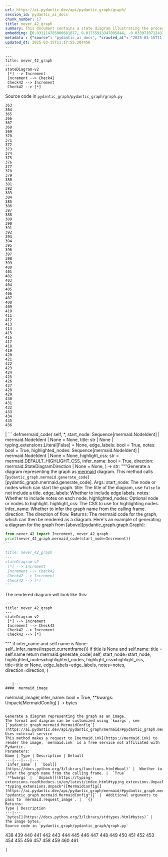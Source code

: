 ```yaml
---
url: https://ai.pydantic.dev/api/pydantic_graph/graph/
session_id: pydantic_ai_docs
chunk_number: 17
title: never_42_graph
summary: This document contains a state diagram illustrating the process flow from an initial state to the 'Increment' state, followed by checks for the value 42. It also includes a snippet from the source code for a function that generates a mermaid diagram representing a graph, with various customizable parameters.
embedding: [0.031114785000681877, 0.01755913347005844, -0.03397107124328613, -0.027532722800970078, 0.017325012013316154, 0.015405213460326195, -0.0058647505939006805, -0.009757025167346, -0.040011413395404816, 0.03331553190946579, -0.011419289745390415, -0.03689759224653244, 0.02512126788496971, -0.08016330003738403, 0.011577322147786617, 0.013520533218979836, -0.0363122895359993, -0.022218158468604088, -0.009025394916534424, 0.04902510344982147, 0.082785464823246, 0.0022490324918180704, 0.03844279795885086, -0.00037569229607470334, 0.018050789833068848, 0.00983311515301466, 0.010213563218712807, 0.024629611521959305, 0.022346924990415573, 0.023400472477078438, -0.041673678904771805, -0.020274946466088295, -0.011905092746019363, -0.044693849980831146, -0.03198103606700897, 0.009663376957178116, -0.01518279779702425, -0.020204709842801094, -0.0412522591650486, 0.030225122347474098, -0.011916798539459705, -0.07487215101718903, 0.017945434898138046, 0.003848376916721463, -0.038911040872335434, 0.03352624177932739, -0.04010506346821785, 0.027532722800970078, 0.06986194103956223, 0.004512697458267212, -0.03734242543578148, 0.02896086499094963, -0.021972330287098885, 0.026877181604504585, -0.06766119599342346, -0.04649658873677254, -0.03486073389649391, -0.004340032581239939, -0.01627146452665329, -0.005106781609356403, 0.04321888089179993, 0.021094372496008873, 0.007363130338490009, 0.03858327120542526, -0.03619522973895073, 0.05515909194946289, -0.040830839425325394, 0.03254292905330658, 0.01287669874727726, -0.030833838507533073, 0.06021612510085106, 0.05253693088889122, -0.014644317328929901, -0.05754713714122772, -0.02258104644715786, -0.03357306495308876, -0.017922023311257362, 0.03198103606700897, -0.010155032388865948, -0.06213592365384102, 0.007597251795232296, -0.0035001207143068314, -0.006994388531893492, -0.007644076365977526, -0.005273593124002218, -0.038676917552948, -0.02247569151222706, -0.033479414880275726, -0.030787015333771706, -0.0026880106888711452, -0.008077201433479786, -0.042703814804553986, -0.04752672463655472, 0.029007690027356148, 0.058905042707920074, 0.0701897144317627, -0.023704830557107925, 0.01415266189724207, -0.005624775774776936, 0.011032989248633385, 0.005226769018918276, -0.026924004778265953, -0.051225848495960236, 0.017992259934544563, 0.046543411910533905, -0.016915298998355865, -0.027462486177682877, 0.04214192181825638, 0.004989720415323973, -0.003854229813441634, -0.047433074563741684, 0.025542687624692917, 0.04408513382077217, 0.02029835805296898, -0.026151403784751892, -0.03265998885035515, -0.010061384178698063, 0.03275363892316818, 0.0205910112708807, -0.031185021623969078, -0.04954016953706741, -0.035844046622514725, 0.015838338062167168, 0.02029835805296898, 0.018238088116049767, -0.013274705037474632, -0.033034585416316986, 0.028398972004652023, 0.01686847396194935, 0.010927634313702583, -0.012431866489350796, 0.0027377617079764605, -0.016060754656791687, -0.06620964407920837, 0.00844594370573759, -0.00739824865013361, -0.043593477457761765, -0.021188022568821907, 0.008609828539192677, 0.03863009437918663, 0.06883180886507034, 0.0072226570919156075, 0.017804961651563644, -0.0009664840181358159, 0.012923522852361202, 0.019432108849287033, -0.0096867885440588, 0.02228839322924614, -0.05066395550966263, -0.022967347875237465, 0.01620122790336609, 0.025893868878483772, 0.012619164772331715, -0.012396748177707195, 0.009148309007287025, -0.02638552524149418, 0.014679435640573502, -0.030061237514019012, -0.00883809756487608, -0.014012188650667667, -0.03708489239215851, 0.02409113198518753, -0.05150679498910904, -0.029429107904434204, -0.027813667431473732, 0.0017500603571534157, -0.037951141595840454, 0.0002842384856194258, -0.027954140678048134, 0.017570840194821358, 0.018659505993127823, -0.0029616407118737698, 0.02187868021428585, 0.002491933759301901, 0.028914039954543114, -0.019127750769257545, -0.04441290348768234, -0.04279746115207672, 0.034439314156770706, -0.007304599974304438, -0.02129337564110756, 0.006461761426180601, -0.0660223439335823, 0.045513276010751724, -0.050195712596178055, 0.005987664684653282, 0.013344941660761833, 0.030271947383880615, 0.043406181037425995, 0.04031577333807945, -0.03350282832980156, 0.001327909529209137, 0.01752401515841484, -0.038793981075286865, -0.01364929974079132, -0.004331253003329039, 0.1120038628578186, -0.022885404527187347, 0.03397107124328613, 0.03841938450932503, 0.007591398898512125, 0.023810185492038727, 0.043078407645225525, -0.01686847396194935, 0.013169350102543831, 0.006239345762878656, -0.031746912747621536, -0.07009606063365936, 0.015299858525395393, 0.005484302993863821, 0.032379042357206345, -0.00023851156583987176, 0.03848962113261223, -0.033994484692811966, -0.014562374912202358, 0.014164367690682411, -0.017758138477802277, 0.0205910112708807, 0.044436316937208176, 0.000928439199924469, -0.04560692235827446, 0.08147437870502472, 0.008603976108133793, -0.0337369479238987, 0.026057755574584007, -0.005882309749722481, 0.03565674647688866, -0.05806220322847366, -0.024372078478336334, 0.057313013821840286, 0.015077442862093449, -0.017325012013316154, -0.002402674872428179, -0.054175782948732376, 0.004767304752022028, -0.017219657078385353, 0.0029265224002301693, 0.013099114410579205, -0.009001982398331165, -0.031723503023386, 0.015615923330187798, 0.02460619993507862, 0.01807420141994953, -0.008644946850836277, -0.022627871483564377, -0.006660765036940575, -0.03076360374689102, -0.00241730734705925, -0.02626846544444561, 0.028656506910920143, 0.008293764665722847, 0.011097372509539127, 0.006303729023784399, -0.013450296595692635, -0.01844879612326622, -0.00489021884277463, -0.039309047162532806, 0.004544889088720083, -0.017734725028276443, -0.005580877885222435, 0.005297005642205477, 0.00920683890581131, -0.07557450979948044, -0.017687901854515076, 0.012420160695910454, 0.01966623030602932, -0.016470467671751976, 0.007749431300908327, -0.010260387323796749, -0.01988864503800869, 0.01690359227359295, -0.0014793570153415203, 0.029007690027356148, 0.018390266224741936, -0.007134861312806606, -0.006783678662031889, 0.004863880109041929, 0.043523240834474564, 0.02933545969426632, -0.021855268627405167, 0.009915057569742203, 0.006883180700242519, 0.01129052322357893, 0.042048271745443344, -0.00927707552909851, 0.01981840841472149, 0.009364871308207512, 0.009628258645534515, 0.0304358322173357, -0.04764378443360329, 0.05946693569421768, 0.005496008787304163, 0.009306341409683228, 0.018425384536385536, -0.0002224156924057752, -0.030318770557641983, 0.010143326595425606, 0.05412895604968071, 0.014199486002326012, 0.02302587777376175, 0.028609681874513626, -0.03900469094514847, -0.014445314183831215, 0.026151403784751892, -0.023739948868751526, 0.031676676124334335, -0.011852415278553963, -0.025074442848563194, 0.026830356568098068, -0.013883422128856182, -0.035211917012929916, -0.02921839989721775, -0.019642818719148636, 0.0045565953478217125, 0.046473175287246704, 0.016950417309999466, 0.04813544079661369, 0.009440961293876171, -0.005124340765178204, -0.07285869866609573, 0.0019476006273180246, -0.013157644309103489, 0.03907492756843567, 0.0031460116151720285, -0.04813544079661369, -0.006795384921133518, -0.04031577333807945, -0.018273204565048218, 0.00016864085046108812, -0.004755598958581686, 0.0012357240775600076, -0.01021941564977169, 0.011793885380029678, 0.016517292708158493, 0.04483432322740555, -0.036803945899009705, -0.014468726702034473, 0.00018821196863427758, -0.017032360658049583, 0.0436871238052845, -0.002156846923753619, -0.03486073389649391, -0.01719624549150467, -0.016985535621643066, -0.031021136790513992, 0.011542203836143017, 0.013204468414187431, 0.05216233432292938, 0.053332943469285965, -0.04703506827354431, -0.005692086182534695, 0.030318770557641983, 0.07084525376558304, 0.023259999230504036, -0.004290281794965267, 0.008129878900945187, 0.01425801683217287, 0.007608958054333925, -0.0035381654743105173, 0.015089149586856365, -0.07445073127746582, 0.0065846750512719154, -0.04284428805112839, -0.004939969629049301, -0.047760844230651855, -0.0052911522798240185, -0.017465485259890556, 0.027111303061246872, 0.05590828135609627, -0.011793885380029678, 0.0004784864140674472, 0.055252742022275925, -0.005168238654732704, 0.02239374816417694, -0.016177816316485405, -0.022780049592256546, 0.0003998361062258482, -0.021223140880465508, 0.0028987203259021044, 0.04502161964774132, -0.02007594332098961, -0.016318287700414658, 0.007538721431046724, 0.023634593933820724, -0.0254256259649992, -0.0003378304245416075, 0.05136632174253464, -0.01123784575611353, -0.02774343267083168, 0.014375077560544014, 0.016575822606682777, -0.04972746595740318, -0.020907076075673103, -0.008802979253232479, -0.029288634657859802, 0.036171816289424896, -0.01741866022348404, -0.030271947383880615, 0.0365932360291481, 0.02582363225519657, 0.017395248636603355, 0.01690359227359295, 0.03460320085287094, -0.019420402124524117, -0.007328012026846409, -0.007263628300279379, 0.06686518341302872, -0.013813185505568981, -0.018612682819366455, 0.006625646725296974, 0.0024085280019789934, -0.030576305463910103, 0.006865621544420719, -0.03703806549310684, -0.027134714648127556, -0.07370153814554214, 0.01069936528801918, -0.03474367409944534, 0.00877956673502922, 0.0014230215456336737, -0.039309047162532806, -0.06311923265457153, 0.006057901307940483, -0.03188738599419594, -0.005288226064294577, 0.03973046690225601, 0.013099114410579205, -0.014843321405351162, 0.0557209849357605, -0.048837803304195404, 0.003426957642659545, 0.007269481662660837, 0.014620905742049217, 0.00687147444114089, 0.02251080982387066, -0.03427543118596077, -0.027626371011137962, 0.03017829917371273, -0.013145938515663147, -0.03579721972346306, -0.0059232814237475395, -0.03703806549310684, 0.0023295118007808924, 0.015030618757009506, -0.020005706697702408, -0.00040532334242016077, 0.05024253576993942, -0.013028877787292004, -0.005981811787933111, -0.054409902542829514, -0.02638552524149418, 0.02479349635541439, -0.023154644295573235, -0.0033713537268340588, 0.012045565992593765, -0.02516809292137623, 0.0302953589707613, 0.011448555625975132, 0.01479649730026722, -0.04740966111421585, 0.016927005723118782, 0.00829961709678173, -0.012560633942484856, 0.03055289387702942, -0.04029235988855362, -0.0339476577937603, -0.022487398236989975, -0.002035396173596382, 0.011518792249262333, -0.03738924860954285, 0.00890833418816328, -0.02582363225519657, 0.03830232471227646, 0.004957528784871101, 0.014421901665627956, -0.02320146933197975, -0.008276205509901047, 0.004518550354987383, 0.02530856430530548, 0.016692884266376495, -0.036171816289424896, -0.04073718935251236, 0.014714553952217102, -0.006479320582002401, -0.03542262688279152, 0.07768160849809647, 0.004694141913205385, -0.07768160849809647, 0.008440090343356133, -0.01171194203197956, -0.004255163483321667, 0.014094131998717785, 0.02420819364488125, -0.010728631168603897, 0.01793372817337513, -0.024887146428227425, -0.054035309702157974, -0.03247269243001938, -0.020099354907870293, -0.045841045677661896, -0.00735142407938838, -0.04972746595740318, 0.031114785000681877, 0.019830115139484406, -0.008164997212588787, -0.0710325539112091, 0.022054271772503853, 0.02132849395275116, 0.0029909058939665556, 0.04106496274471283, -0.05520591884851456, 0.01889362744987011, 0.06194862350821495, 0.0363825261592865, -0.01027794647961855, 0.0027099596336483955, 6.456639675889164e-05, -0.0016520218923687935, -0.011653412133455276, 0.002330975141376257, -0.027532722800970078, -0.04155661538243294, -0.005144826136529446, 0.012115802615880966, -0.009698495268821716, -0.03137231990695, 0.005785734858363867, -0.044108543545007706, -0.03069336712360382, -0.022124508395791054, 0.038091614842414856, 0.001323519740253687, -0.03523533046245575, 0.035914283245801926, -0.07829032838344574, -0.015030618757009506, -0.002339754719287157, 0.004500991199165583, -0.030389007180929184, -0.005592584144324064, 0.018214674666523933, 0.02043883129954338, -0.0030465098097920418, -0.029171574860811234, -0.003321602940559387, 0.004673656076192856, -0.004553668666630983, -0.031934212893247604, 0.004269795957952738, -0.0008304007351398468, 0.002388042164966464, -0.0011837782803922892, 0.006883180700242519, -0.03589086979627609, -0.015299858525395393, 0.02210109680891037, -0.00010380009189248085, -0.011354906484484673, 0.004126396495848894, 0.007486043963581324, 0.018050789833068848, 0.011155903339385986, 0.02409113198518753, 0.0127830496057868, -0.028141438961029053, 0.056282877922058105, 0.006215933244675398, -0.015440331771969795, -0.015651041641831398, 0.02818826399743557, 0.011021283455193043, -0.023622889071702957, 0.031536202877759933, -0.017254775390028954, 0.0027948287315666676, -0.02638552524149418, 0.01604904793202877, 0.0016490953275933862, 0.01326299924403429, 0.007468484807759523, -0.0413224957883358, -0.03062313050031662, 0.018718037754297256, -0.01167682372033596, -0.046356115490198135, 0.04703506827354431, -0.011647558771073818, -0.016587529331445694, 0.006760266609489918, 0.016985535621643066, -0.03647617623209953, -0.0015773955965414643, -0.026338700205087662, 0.016997242346405983, 0.005642334930598736, -0.006028635893017054, 0.013333235867321491, -0.00841082539409399, -0.07037700712680817, -0.0010323307942599058, 0.022300099954009056, -0.011957770213484764, -0.05623605474829674, 0.05164726451039314, 0.006654911674559116, 0.015487155877053738, 0.04417878016829491, -0.0026338701136410236, -0.035914283245801926, -0.015194503590464592, -0.054363079369068146, 0.01678653247654438, 0.01377806719392538, -0.002863602014258504, -0.032894112169742584, 0.008463502861559391, -0.02830532379448414, 0.060824841260910034, 0.015030618757009506, -0.030084649100899696, 0.023552652448415756, 9.127091470872983e-05, -0.006368112750351429, -0.010693512856960297, -0.00889077503234148, 0.00040312844794243574, -0.027181539684534073, -0.01167682372033596, -0.020193004980683327, -0.009142455644905567, -0.034252017736434937, -0.0048609534278512, 0.026479173451662064, 0.001982718938961625, 0.0031899092718958855, -0.0010652540950104594, 0.004945822525769472, 0.013684418052434921, 0.00739824865013361, 0.006385671906173229, -0.0006211543804965913, 0.012537221424281597, -0.02361118234694004, 0.007275334559381008, -0.02645576186478138, 0.0001302302407566458, 0.010722777806222439, 0.025847045704722404, 0.0014354592422023416, -0.003002611920237541, -0.03280046209692955, 0.011706089600920677, -0.009581434540450573, -0.014691142365336418, 0.017875198274850845, -0.012923522852361202, 0.020965605974197388, -0.006555410102009773, -0.056095581501722336, 0.009306341409683228, -0.0386066809296608, 0.021152904257178307, -0.03839597478508949, -0.017243070527911186, -0.02992076426744461, 0.063447006046772, 0.014468726702034473, -0.0044717262499034405, -0.006315435282886028, -0.019841821864247322, 0.024957383051514626, 0.061152610927820206, 0.0255660992115736, 0.015732984989881516, -0.028281912207603455, 0.004173221066594124, -0.0015715424669906497, -0.013895127922296524, 0.00014339959307108074, 0.008580563589930534, 0.001823223428800702, 0.023693125694990158, -0.0435466542840004, 0.027275187894701958, 0.05529956519603729, -0.03317505866289139, -0.0026163109578192234, 0.03177032619714737, -0.009060513228178024, 0.012864992022514343, -0.01851903274655342, 0.023084407672286034, -0.00542284594848752, 0.0027597106527537107, 0.01367271225899458, 0.034439314156770706, 0.009394136257469654, 0.026221640408039093, -0.019396990537643433, -0.04822908714413643, -0.002050028881058097, 0.0002694229769986123, -0.015159385278820992, 0.04478749632835388, 0.011173462495207787, -0.025097856298089027, -0.008492767810821533, 0.008902480825781822, 0.004064939450472593, -0.028984276577830315, 0.003599622519686818, -0.008258646354079247, -0.04228239506483078, 0.018144438043236732, 0.01377806719392538, -0.005671600345522165, 0.01463261153548956, 0.01601392962038517, -0.012455279007554054, 0.0020836838521063328, -0.014421901665627956, -0.00041446872637607157, -0.05885821580886841, -0.00014751502021681517, -0.003985923249274492, 0.007158273831009865, -0.005791587755084038, -0.0006657838239334524, -0.0043224734254181385, -0.030459243804216385, -0.06475808471441269, 0.015768101438879967, 0.006842209026217461, -0.0019154088804498315, -0.01079301442950964, -0.006005223840475082, -0.00047812057891860604, 0.012537221424281597, -0.0015993444249033928, -0.008843950927257538, -0.03720195218920708, 0.007532868534326553, 0.020193004980683327, -0.034884147346019745, -0.005001426674425602, -0.020649541169404984, -0.03553968667984009, 0.006649058777838945, 0.00013032169954385608, 0.02184356190264225, 0.018495621159672737, 0.007251922506839037, -0.014527256600558758, -0.016610940918326378, 0.017804961651563644, 0.04181415215134621, 0.012349924072623253, -0.03294093534350395, 0.006818796973675489, 0.0582963265478611, -0.036218639463186264, -0.00739824865013361, -0.012408454902470112, -0.0001946137344930321, 0.022487398236989975, -0.03247269243001938, 0.04541962593793869, 0.034556373953819275, -0.020965605974197388, -0.028047790750861168, -0.012970346957445145, -0.018214674666523933, -0.014691142365336418, 0.017020653933286667, 0.02155091054737568, -0.01833173632621765, 0.009897498413920403, -0.021866975352168083, 0.005138973239809275, 0.016060754656791687, -0.01117931492626667, 0.013344941660761833, 0.0011647559003904462, 0.039496347308158875, 0.05796855315566063, 0.02028665319085121, -0.037178538739681244, -0.042703814804553986, -0.008785420097410679, -0.032121509313583374, -0.06311923265457153, -0.02786049246788025, 0.014562374912202358, -0.003877642098814249, -0.003886421676725149, -0.02129337564110756, 0.0038191117346286774, -0.07969505339860916, -0.008990276604890823, 0.023857010528445244, -0.00011678653390845284, 0.03509485721588135, -0.010945193469524384, 0.009528757072985172, -0.006467614322900772, 0.003614254994317889, -0.029944175854325294, -0.016283169388771057, 0.004547815769910812, 0.03834914788603783, 0.003731315955519676, 0.019432108849287033, -0.008849803358316422, -0.024442315101623535, -0.007936728186905384, 0.011665117926895618, -0.006994388531893492, -0.04319547116756439, -0.008235233835875988, 0.024559374898672104, -0.002424623817205429, 0.034813910722732544, -0.030974311754107475, 0.012572339735925198, 0.029803702607750893, 0.00933560635894537, -0.006801237817853689, 0.0077962554059922695, 0.005498935468494892, -0.010605717077851295, 0.019748173654079437, -0.011466114781796932, 0.027322012931108475, 0.03469684720039368, 0.013450296595692635, 0.04460019990801811, 0.030225122347474098, -0.008422531187534332, -0.037319011986255646, 0.0052209156565368176, 0.02793072909116745, -0.0019051660783588886, 0.008200115524232388, -0.017137715592980385, 0.019689641892910004, -0.02877356857061386, -0.013625888153910637, -0.047386251389980316, 0.006040342152118683, 0.01213921420276165, -0.019432108849287033, 0.026689883321523666, 0.02081342600286007, -0.03378377482295036, -0.03254292905330658, -0.0511321984231472, 0.020602717995643616, 0.011776326224207878, 0.02187868021428585, 0.02992076426744461, -0.030342184007167816, -0.014445314183831215, -0.02678353153169155, -0.009827261790633202, -0.025987518951296806, 0.019139455631375313, -0.02587045729160309, 0.004723406862467527, 0.010266240686178207, 0.003529385896399617, -0.025659747421741486, -0.02295564115047455, -0.015054031275212765, 0.043663714081048965, 0.002307562856003642, 0.00491655757650733, -0.0019197986694052815, -0.02582363225519657, -0.010014559142291546, 0.017605958506464958, 0.025191504508256912, -0.002891404088586569, -0.015288152731955051, 0.01785178668797016, 0.016950417309999466, -0.02453596331179142, 0.01771131344139576, -0.032261982560157776, -0.020672954618930817, -0.012186039239168167, -0.017547428607940674, -0.010266240686178207, -0.020930487662553787, -0.011249551549553871, 0.03095090016722679, 0.06639693677425385, -0.022335218265652657, 0.012701107189059258, 0.031746912747621536, -0.0077962554059922695, -0.013052289374172688, -0.01620122790336609, 0.05066395550966263, -0.006690029986202717, -0.0012159700272604823, -0.026736708357930183, -0.010020412504673004, -0.013063996098935604, 0.03509485721588135, 0.0012605994706973433, -0.005621849559247494, -0.008598122745752335, -0.00931804720312357, 0.032121509313583374, 0.013485414907336235, -0.015697866678237915, 0.009253663942217827, 0.00011477454972919077, -0.01335664838552475, -0.005016059149056673, 0.015475450083613396, 0.004776084329932928, 0.005144826136529446, 0.0044922116212546825, 0.013309823349118233, -0.013380059972405434, 0.03191079944372177, -0.01870633102953434, 0.006180815398693085, -0.023412179201841354, 0.013145938515663147, 0.016997242346405983, -0.026174815371632576, 0.03191079944372177, 0.032074686139822006, -0.023271705955266953, -0.015065737068653107, -0.012923522852361202, -0.004954602103680372, 0.04324229434132576, -0.008469355292618275, -0.012221157550811768, -0.007749431300908327, 0.01885850913822651, 0.005147752817720175, 0.000473730789963156, 0.00494289631024003, 0.006520291790366173, 0.035773809999227524, 0.02594069391489029, 0.001485210144892335, -0.009540462866425514, 0.046988241374492645, -0.012186039239168167, -0.0067485603503882885, -0.014023895375430584, -0.04516209289431572, 0.00011614635877776891, 0.008861510083079338, -0.011975329369306564, -0.021902093663811684, -0.04888463020324707, 0.0013169350568205118, -0.02460619993507862, 0.023400472477078438, -0.050570305436849594, 0.021504085510969162, -0.008522032760083675, 0.021504085510969162, 0.025589510798454285, -0.004503917880356312, 0.026479173451662064, 0.028235087171196938, 0.06597551703453064, 2.7893415790458675e-06, -0.022756638005375862, 0.013344941660761833, -0.02505103126168251, 0.012689400464296341, -0.015803219750523567, 0.07440390437841415, 0.040713779628276825, -0.04818226397037506, 0.05323929339647293, -0.007029506843537092, -0.00532334391027689, 0.03427543118596077, -0.019947176799178123, 0.01988864503800869, -0.01649387925863266, -0.01167682372033596, 0.017149420455098152, -0.007263628300279379, 0.02486373297870159, 0.032121509313583374, -0.0127830496057868, 0.012993759475648403, 0.007936728186905384, 0.018366854637861252, 0.00870933011174202, -0.03284728527069092, 0.007597251795232296, 0.013567357324063778, -0.03390083461999893, -0.004597566556185484, -0.006531998049467802, 0.04729260131716728, -0.023494120687246323, -0.039168573915958405, 0.010921780951321125, 0.010336477309465408, -0.015475450083613396, 0.026830356568098068, -0.004261016380041838, 0.010160885751247406, -0.008235233835875988, -0.02704106643795967, -0.006690029986202717, -0.040901076048612595, -0.011027135886251926, 0.028422385454177856, -0.04822908714413643, 0.01138417236506939, -0.002942618215456605, 0.023915540426969528, -0.020052531734108925, 0.008328882977366447, 0.019572582095861435, 0.012677694670855999, -0.05234963074326515, -0.025144679471850395, 0.016880180686712265, 0.005191650707274675, 0.024044306948781013, -0.014468726702034473, 0.0047965701669454575, -0.020860251039266586, 0.022780049592256546, 0.011003724299371243, -0.017570840194821358, -0.01796884648501873, -0.01136075984686613, 0.010652541182935238, 0.021890386939048767, 0.05150679498910904, -0.013731243088841438, -0.03596110641956329, -0.03397107124328613, 0.019841821864247322, 0.014948676340281963, -0.02272151969373226, 0.003265999024733901, -0.012572339735925198, 0.03209809586405754, -0.020614422857761383, 0.0011742670321837068, 0.025917282328009605, 0.014726260676980019, -0.002137824660167098, -0.004424901679158211, -0.05094490200281143, -0.013157644309103489, -0.0020939267706125975, -0.004342959262430668, 0.0025153460446745157, 0.046613648533821106, 0.0366634726524353, 0.011776326224207878, 0.02498079463839531, 0.0037400955334305763, 0.00022918327886145562, 0.01217433251440525, -0.03301117196679115, -0.026245051994919777, -0.021574322134256363, -0.0056950123980641365, -0.022534221410751343, 0.0019417476141825318, 0.0055252742022275925, 0.016224639490246773, 0.04062012955546379, 0.00940584298223257, -0.003131378907710314, -0.017102597281336784, -0.025402214378118515, -0.024582788348197937, 0.007187538780272007, 0.040784016251564026, -0.02420819364488125, -0.011483673937618732, -0.017723020166158676, 0.009470226243138313, -0.0127479312941432, -0.010272093117237091, -0.002660208847373724, 0.0031460116151720285, -0.022815167903900146, -0.012982052750885487, 0.024325253441929817, -0.01068180613219738, -0.01733671873807907, -0.004866806790232658, 0.004928263835608959, 0.014691142365336418, -0.027837080880999565, 0.004102984443306923, 0.04600493237376213, -0.0026382599025964737, 0.03352624177932739, -0.02516809292137623, -0.02261616475880146, 0.037061478942632675, 0.03460320085287094, -0.02882039174437523, 0.003541091922670603, -0.035586509853601456, 0.03476708382368088, -0.01466772984713316, 0.03162985295057297, 0.02343559078872204, 0.006619793362915516, -0.004182000644505024, 0.012935228645801544, -0.024418901652097702, 0.006496879737824202, 0.03298775851726532, -0.02638552524149418, -0.023845303803682327, 0.024489138275384903, 0.0024553523398935795, -0.012314805760979652, 0.012068978510797024, -9.300853707827628e-05, -0.06265099346637726, -0.029616406187415123, 0.01616610959172249, -0.04357006400823593, -0.0043166205286979675, -0.005393580533564091, -0.045700572431087494, 0.010951046831905842, -0.010260387323796749, -0.01992376334965229, -0.024512551724910736, 0.015428625978529453, 0.02088366262614727, 0.014503845013678074, 0.05375436320900917, 0.023669712245464325, -0.006707589142024517, 0.021059254184365273, 0.015873456373810768, 0.03301117196679115, -0.010711072012782097, 0.028071202337741852, 0.010740336962044239, -0.036359112709760666, -0.0010008706012740731, -0.01322788093239069, 0.028071202337741852, -0.010740336962044239, 0.03701465576887131, -0.023072702810168266, -0.015030618757009506, 0.006479320582002401, 0.016189521178603172, 0.02390383370220661, 0.043968070298433304, 0.02224157005548477, 0.01117931492626667, 0.03275363892316818, 0.006221786607056856, 0.025214916095137596, -0.00437222421169281, 0.0014998427359387279, 0.02258104644715786, 0.029639817774295807, 0.01664605922996998, -0.011477820575237274, 0.02479349635541439, -0.005677453242242336, -0.024067720398306847, -0.007041212636977434, -0.009762878529727459, -0.002547537675127387, -0.005794514436274767, 0.02844579704105854, 0.02416136860847473, -0.005004353355616331, 0.011600734665989876, -0.0019329680362716317, 0.009558022022247314, -0.02825850062072277, 0.024044306948781013, -0.0010381838073953986, -0.0005929865874350071, -0.003798625897616148, 0.018355147913098335, 0.019396990537643433, 0.0013191299512982368, -0.014269722625613213, 0.014339959248900414, -0.01675141416490078, -0.0041585881263017654, 0.04808861389756203, 0.010283799842000008, 0.026736708357930183, -0.01563933491706848, 0.017219657078385353, 0.019455520436167717, 0.003503047162666917, -0.006215933244675398, -0.019677937030792236, 0.012946934439241886, -0.0065027326345443726, 0.008802979253232479, 0.013005465269088745, -0.004975087940692902, -0.014562374912202358, 0.030271947383880615, 0.01970134861767292, -0.0006643205997534096, 0.012022153474390507, 0.007925022393465042, -0.012806462123990059, -0.011875827796757221, 0.028094613924622536, -0.02825850062072277, -0.031231846660375595, -0.021925505250692368, 0.02851603366434574, -0.03944952040910721, -0.030225122347474098, 0.022534221410751343, -0.020684659481048584, 0.014609199948608875, 0.01796884648501873, 0.03446272760629654, -0.0065027326345443726, -0.03127866983413696, 0.00269386381842196, -0.015159385278820992, 0.028024377301335335, 0.002900183666497469, 0.01014917902648449, -0.006678324192762375, 0.03383059799671173, 0.01992376334965229, 0.009727760218083858, -0.0128181679174304, 0.040128473192453384, 0.013508827425539494, 0.0038513033650815487, 0.015522274188697338, -0.011951916851103306, -0.03352624177932739, 0.01123784575611353, 0.008961011655628681, 0.010395007207989693, -0.041486382484436035, -0.021387025713920593, 0.01418778020888567, 0.00044117323704995215, -0.01025453396141529, -0.003304043784737587, -0.031746912747621536, -0.03352624177932739, 0.02191379852592945, 0.00046970683615654707, -0.010915928520262241, -0.018401972949504852, 0.01925651729106903, 0.01764107681810856, -0.0007352887187153101, -0.009078072383999825, -0.0033713537268340588, -0.014503845013678074, 0.0003617913171183318, -0.009440961293876171, 0.006198374088853598, -0.017804961651563644, -0.008785420097410679, 0.023002466186881065, 0.004855100531131029, 0.0022665916476398706, -0.04755013436079025, 0.023634593933820724, -0.0254958625882864, 0.021890386939048767, -0.0017325012013316154, -0.017699606716632843, 0.034626610577106476, 0.025917282328009605, 0.006930004805326462, 0.013063996098935604, -0.03195762261748314, 0.009013689123094082, -0.000985506339929998, -0.0013820502208545804, 0.006619793362915516, 0.006637352518737316, -0.03844279795885086, -0.050195712596178055, -0.007093890104442835, -0.001045500161126256, -0.026877181604504585, -0.013028877787292004, -0.016447056084871292, 0.02379847876727581, -0.02217133343219757, -0.044553376734256744, 0.007134861312806606, 0.01659923419356346, -0.025964105501770973, 0.006795384921133518, 0.0022343997843563557, -0.011758767068386078, -0.025729984045028687, -0.006444202270358801, 0.009879939258098602, 0.02254592813551426, -0.010980311781167984, -0.00832302961498499, 0.0056950123980641365, -0.01136075984686613, 0.0057798814959824085, 0.007731872145086527, 0.0078606391325593, -0.020567599684000015, 0.04511526972055435, -0.007784549612551928, 0.02103584259748459, -0.01123784575611353, -6.991644477238879e-05, -0.0128181679174304, 0.016950417309999466, -0.053332943469285965, 0.016400231048464775, -0.01995888166129589, -0.013052289374172688, -0.016763120889663696, -0.005592584144324064, 0.012946934439241886, 0.0032308807130903006, 0.021679677069187164, 0.012045565992593765, 0.04457678645849228, 0.0057798814959824085, 0.011495379731059074, 0.012900110334157944, 0.014936969615519047, -0.03383059799671173, 0.014878439716994762, -0.01638852432370186, 0.011688530445098877, 0.012045565992593765, 0.0017866418929770589, 0.008715183474123478, -0.01033062394708395, 0.010014559142291546, 0.03738924860954285, 0.02011106163263321, -0.012068978510797024, -0.023622889071702957, 0.013754654675722122, 0.01641193777322769, 0.019689641892910004, -0.009200986474752426, -0.014176074415445328, 0.00883809756487608, -0.002796292072162032, -0.01697382889688015, -0.013532239012420177, 0.040643543004989624, -0.017687901854515076, -0.021761620417237282, 0.01213921420276165, 0.025355389341711998, -0.03069336712360382, -0.042891111224889755, 0.0011845099506899714, 0.009874086827039719, -0.03973046690225601, 0.008902480825781822, -0.013157644309103489, 0.05712571740150452, 0.002806534990668297, 0.018788272514939308, 0.017758138477802277, 0.02767319604754448, 0.009967735037207603, -0.014574081636965275, 0.0013776604318991303, 0.011729501187801361, 0.006075460463762283, -0.0052004302851855755, 0.005416993051767349, 0.016224639490246773, 0.03951975703239441, 0.015545686706900597, 0.010073089972138405, -0.01230309996753931, 0.006625646725296974, 0.06410254538059235, 0.012665988877415657, 0.013988777063786983, -0.021059254184365273, 0.0362420529127121, 0.02530856430530548, -0.0016973830061033368, -0.041603442281484604, 0.019514050334692, -0.02011106163263321, -0.0010286725591868162, 0.0023104893043637276, -0.009394136257469654, -0.02446572668850422, 0.020122768357396126, 0.011858268640935421, -0.00842838454991579, 0.004021041560918093, 0.0205558929592371, 0.008598122745752335, -0.0038952012546360493, 0.006496879737824202, 0.003301117103546858, -0.014433608390390873, 0.028235087171196938, -0.025472451001405716, -0.009862380102276802, -0.0015715424669906497, 0.017090890556573868, 0.017804961651563644, -0.00023247562057804316, -0.02851603366434574, -0.03497779369354248, 0.0034532963763922453, 0.02098901756107807, -0.008668359369039536, 0.008902480825781822, 0.0001486124674556777, 0.012256275862455368, -0.029686642810702324, 0.03139573335647583, -0.02907792665064335, -0.008756155148148537, 0.0012752320617437363, -0.004179073963314295, -0.010476949624717236, 0.02043883129954338, 0.020907076075673103, -0.012888404540717602, 0.0022548853885382414, -0.008182556368410587, -0.005961325950920582, -0.00442782836034894, -0.02251080982387066, 0.019092632457613945, 0.032308805733919144, 0.002407064661383629, -0.01973646692931652, 0.04703506827354431, 0.0063915248028934, -0.010588157922029495, -0.011875827796757221, 0.006543703842908144, 0.026174815371632576, 0.012057271786034107, 0.01287669874727726, 0.016329994425177574, 0.02187868021428585, 0.016447056084871292, -0.02460619993507862, -0.03476708382368088, -0.025191504508256912, 0.008510326966643333, 0.023693125694990158, 0.001151586533524096, 0.009874086827039719, 0.022183040156960487, -0.017535721883177757, 0.06227639690041542, -0.03858327120542526, -0.0008377170306630433, 0.01473796647042036, 0.05876456946134567, -0.0010872030397877097, 0.0005585999460890889, 0.030974311754107475, -0.002772880019620061, -0.026408936828374863, -0.025004206225275993, 0.009060513228178024, -0.0029791996348649263, -0.00924195721745491, -0.011466114781796932, -0.012162626720964909, 0.018425384536385536, -0.00023832866281736642, 0.036171816289424896, -0.016248052939772606, 0.026221640408039093, 0.009616552852094173, -0.010500362142920494, 0.022709812968969345, -0.02283857949078083, 0.03546945005655289, -0.01082813274115324, 0.02199574187397957, 0.00011065912258345634, 0.0024480358697474003, -0.025800220668315887, 0.02165626548230648, 0.0041585881263017654, 0.009634112007915974, 0.015054031275212765, 0.015463744290173054, 0.009628258645534515, -0.027720019221305847, 0.011665117926895618, -0.005425772629678249, -0.0036552264355123043, -0.01479649730026722, -0.0049604554660618305, -0.03287069872021675, -0.0017793255392462015, -0.013731243088841438, -0.012993759475648403, -0.004091278184205294, -0.013181056827306747, -0.008042083121836185, 0.007491897325962782, 0.0019007762894034386, -0.0157915148884058, -0.02626846544444561, -0.04963381960988045]
metadata : {"source": "pydantic_ai_docs", "crawled_at": "2025-03-15T11:17:55.205935", "url_path": "/api/pydantic_graph/graph/", "chunk_size": 4495}
updated_dt: 2025-03-15T11:17:55.207456
---
```

```
---
title: never_42_graph
---
stateDiagram-v2
 [*] --> Increment
 Increment --> Check42
 Check42 --> Increment
 Check42 --> [*]
```
Source code in `pydantic_graph/pydantic_graph/graph.py`
```
363
364
365
366
367
368
369
370
371
372
373
374
375
376
377
378
379
380
381
382
383
384
385
386
387
388
389
390
391
392
393
394
395
396
397
398
399
400
401
402
403
404
405
406
407
408
409
410
411
412
413
414
415
416
417
418
419
420
421
422
423
424
425
426
427
428
429
430
431
432
433
434
435
436
```
| ```
defmermaid_code(
  self,
  *,
  start_node: Sequence[mermaid.NodeIdent] | mermaid.NodeIdent | None = None,
  title: str | None | typing_extensions.Literal[False] = None,
  edge_labels: bool = True,
  notes: bool = True,
  highlighted_nodes: Sequence[mermaid.NodeIdent] | mermaid.NodeIdent | None = None,
  highlight_css: str = mermaid.DEFAULT_HIGHLIGHT_CSS,
  infer_name: bool = True,
  direction: mermaid.StateDiagramDirection | None = None,
) -> str:
"""Generate a diagram representing the graph as [mermaid](https://mermaid.js.org/) diagram.
  This method calls [`pydantic_graph.mermaid.generate_code`][pydantic_graph.mermaid.generate_code].
  Args:
    start_node: The node or nodes which can start the graph.
    title: The title of the diagram, use `False` to not include a title.
    edge_labels: Whether to include edge labels.
    notes: Whether to include notes on each node.
    highlighted_nodes: Optional node or nodes to highlight.
    highlight_css: The CSS to use for highlighting nodes.
    infer_name: Whether to infer the graph name from the calling frame.
    direction: The direction of flow.
  Returns:
    The mermaid code for the graph, which can then be rendered as a diagram.
  Here's an example of generating a diagram for the graph from [above][pydantic_graph.graph.Graph]:
  ```py {title="mermaid_never_42.py" py="3.10"}
  from never_42 import Increment, never_42_graph
  print(never_42_graph.mermaid_code(start_node=Increment))
  '''
  ---
  title: never_42_graph
  ---
  stateDiagram-v2
   [*] --> Increment
   Increment --> Check42
   Check42 --> Increment
   Check42 --> [*]
  '''
  ```
  The rendered diagram will look like this:
  ```mermaid
  ---
  title: never_42_graph
  ---
  stateDiagram-v2
   [*] --> Increment
   Increment --> Check42
   Check42 --> Increment
   Check42 --> [*]
  ```
  """
  if infer_name and self.name is None:
    self._infer_name(inspect.currentframe())
  if title is None and self.name:
    title = self.name
  return mermaid.generate_code(
    self,
    start_node=start_node,
    highlighted_nodes=highlighted_nodes,
    highlight_css=highlight_css,
    title=title or None,
    edge_labels=edge_labels,
    notes=notes,
    direction=direction,
  )

```
  
---|---  
####  mermaid_image
```
mermaid_image(
  infer_name: bool[](https://docs.python.org/3/library/functions.html#bool) = True, **kwargs: Unpack[](https://typing-extensions.readthedocs.io/en/latest/index.html#typing_extensions.Unpack "typing_extensions.Unpack")[MermaidConfig[](https://ai.pydantic.dev/api/pydantic_graph/mermaid/#pydantic_graph.mermaid.MermaidConfig "pydantic_graph.mermaid.MermaidConfig")]
) -> bytes[](https://docs.python.org/3/library/stdtypes.html#bytes)

```

Generate a diagram representing the graph as an image.
The format and diagram can be customized using `kwargs`, see [`pydantic_graph.mermaid.MermaidConfig`](https://ai.pydantic.dev/api/pydantic_graph/mermaid/#pydantic_graph.mermaid.MermaidConfig).
Uses external service
This method makes a request to [mermaid.ink](https://mermaid.ink) to render the image, `mermaid.ink` is a free service not affiliated with Pydantic.
Parameters:
Name | Type | Description | Default  
---|---|---|---  
`infer_name` |  `bool[](https://docs.python.org/3/library/functions.html#bool)` |  Whether to infer the graph name from the calling frame. |  `True`  
`**kwargs` |  `Unpack[](https://typing-extensions.readthedocs.io/en/latest/index.html#typing_extensions.Unpack "typing_extensions.Unpack")[MermaidConfig[](https://ai.pydantic.dev/api/pydantic_graph/mermaid/#pydantic_graph.mermaid.MermaidConfig "pydantic_graph.mermaid.MermaidConfig")]` |  Additional arguments to pass to `mermaid.request_image`. |  `{}`  
Returns:
Type | Description  
---|---  
`bytes[](https://docs.python.org/3/library/stdtypes.html#bytes)` |  The image bytes.  
Source code in `pydantic_graph/pydantic_graph/graph.py`
```
438
439
440
441
442
443
444
445
446
447
448
449
450
451
452
453
454
455
456
457
458
459
460
461
```
|